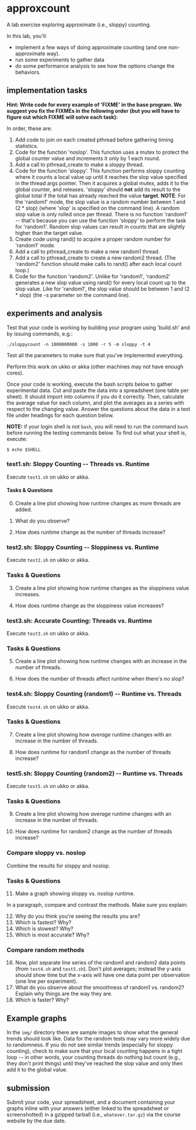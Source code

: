 # approxcount
A lab exercise exploring approximate (i.e., sloppy) counting.

In this lab, you'll:

 * implement a few ways of doing approximate counting (and one non-approximate way). 
 * run some experiments to gather data
 * do some performance analysis to see how the options change the behaviors.

## implementation tasks

**Hint: Write code for every example of 'FIXME' in the base program. We suggest you fix the FIXMEs in the following order (but you will have to figure out which FIXME will solve each task):**

In order, these are:
 1. Add code to join on each created pthread before gathering timing statistics. 
 1. Code for the function 'noslop'. This function uses a mutex to protect the global counter value and increments it only by 1 each round.
 1. Add a call to pthread\_create to make a sloppy thread.
 1. Code for the function 'sloppy'. This function performs sloppy counting where it counts a local value up until it reaches the slop value specified in the thread args pointer. Then it acquires a global mutex, adds it to the global counter, and releases. 'sloppy' should **not** add its result to the global total if the total has already reached the value **target**. **NOTE**: For the 'random1' mode, the slop value is a random number between 1 and (2 * slop) (where 'slop' is specified on the command line). A random slop value is only rolled once per thread. There is no function 'random1' -- that's because you can use the function 'sloppy' to perform the task for 'random1'. Random slop values can result in counts that are slightly higher than the target value.
 1. Create code using rand() to acquire a proper random number for 'random1' mode.
 1. Add a call to pthread\_create to make a new random1 thread.
 1. Add a call to pthread\_create to create a new random2 thread. (The 'random2' function should make calls to rand() after each local count loop.)
 1. Code for the function 'random2'. Unlike for 'random1', 'random2' generates a new slop value using rand() for every local count up to the slop value. Like for 'random1', the slop value should be between 1 and (2 * slop) (the -s parameter on the command line).
 
## experiments and analysis

Test that your code is working by building your program using 'build.sh' and by issuing commands, e.g.:

`./sloppycount -n 1000000000 -s 1000 -r 5 -m sloppy -t 4`

Test all the parameters to make sure that you've implemented everything.

Perform this work on ukko or akka (other machines may not have enough cores).

Once your code is working, execute the bash scripts below to gather experimental data. Cut and paste the data into a spreadsheet (one table per sheet). It should import into columns if you do it correctly. Then, calculate the average value for each column, and plot the averages as a series with respect to the changing value. Answer the questions about the data in a text file under headings for each question below.

**NOTE:** if your login shell is not `bash`, you will need to run the command `bash` before running the testing commands below. To find out what your shell is, execute:

```
$ echo $SHELL
```

### test1.sh: Sloppy Counting -- Threads vs. Runtime

Execute `test1.sh` on ukko or akka. 

#### Tasks & Questions

0. Create a line plot showing how runtime changes as more threads are added. 

1. What do you observe? 

2. How does runtime change as the number of threads increase?

### test2.sh: Sloppy Counting -- Sloppiness vs. Runtime

Execute `test2.sh` on ukko or akka.

### Tasks & Questions

3. Create a line plot showing how runtime changes as the sloppiness value increases. 

4. How does runtime change as the sloppiness value increases?

### test3.sh: Accurate Counting: Threads vs. Runtime

Execute `test3.sh` on ukko or akka.

### Tasks & Questions

5. Create a line plot showing how runtime changes with an increase in the number of threads. 

6. How does the number of threads affect runtime when there's no slop?

### test4.sh: Sloppy Counting (random1) -- Runtime vs. Threads

Execute `test4.sh` on ukko or akka.

### Tasks & Questions

7. Create a line plot showing how *average* runtime changes with an increase in the number of threads. 

8. How does runtime for random1 change as the number of threads increase?

### test5.sh: Sloppy Counting (random2) -- Runtime vs. Threads

Execute `test5.sh` on ukko or akka.

### Tasks & Questions

9. Create a line plot showing how *average* runtime changes with an increase in the number of threads. 

10. How does runtime for random2 change as the number of threads increase?

### Compare sloppy vs. noslop

Combine the results for sloppy and noslop.

### Tasks & Questions

11. Make a graph showing sloppy vs. noslop runtime.

In a paragraph, compare and contrast the methods. Make sure you explain:

12. Why do you think you're seeing the results you are? 
13. Which is fastest? Why?
14. Which is slowest? Why?
15. Which is most accurate? Why?
 
### Compare random methods

16. Now, plot separate line series of the random1 and random2 data points (from `test4.sh` and `test5.sh`). Don't plot averages; instead the y-axis should show time but the x-axis will have one data point per observation (one line per experiment). 
17. What do you observe about the smoothness of random1 vs. random2? Explain why things are the way they are.
18. Which is faster? Why?

## Example graphs

In the `img/` directory there are sample images to show what the general trends should look like. Data for the random tests may vary more widely due to randomness. If you do not see similar trends (especially for sloppy counting), check to make sure that your local counting happens in a tight loop -- in other words, your counting threads do nothing but count (e.g., they don't print things) until they've reached the slop value and only then add it to the global value.

## submission

Submit your code, your spreadsheet, and a document containing your graphs inline with your answers (either linked to the spreadsheet or screenshotted) in a gzipped tarball (i.e., `whatever.tar.gz`) via the course website by the due date.
